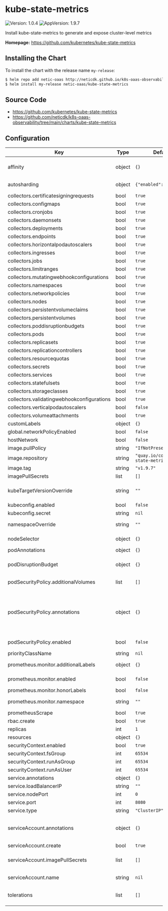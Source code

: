 # kube-state-metrics

![Version: 1.0.4](https://img.shields.io/badge/Version-1.0.4-informational?style=flat-square) ![AppVersion: 1.9.7](https://img.shields.io/badge/AppVersion-1.9.7-informational?style=flat-square)

Install kube-state-metrics to generate and expose cluster-level metrics

**Homepage:** <https://github.com/kubernetes/kube-state-metrics>

## Installing the Chart

To install the chart with the release name `my-release`:

```bash
$ helm repo add netic-oaas http://neticdk.github.io/k8s-oaas-observability
$ helm install my-release netic-oaas/kube-state-metrics
```

## Source Code

* <https://github.com/kubernetes/kube-state-metrics>
* <https://github.com/neticdk/k8s-oaas-observability/tree/main/charts/kube-state-metrics>

## Configuration

| Key | Type | Default | Description |
|-----|------|---------|-------------|
| affinity | object | `{}` | Affinity settings for pod assignment Ref: https://kubernetes.io/docs/concepts/configuration/assign-pod-node/ |
| autosharding | object | `{"enabled":false}` | Set to true to automatically shard data across replicas pods ([Automated Sharding](https://github.com/kubernetes/kube-state-metrics#automated-sharding)). EXPERIMENTAL |
| collectors.certificatesigningrequests | bool | `true` | Enable the certificatesigningrequests collector. |
| collectors.configmaps | bool | `true` | Enable the configmaps collector. |
| collectors.cronjobs | bool | `true` | Enable the cronjobs collector. |
| collectors.daemonsets | bool | `true` | Enable the daemonsets collector. |
| collectors.deployments | bool | `true` | Enable the deployments collector. |
| collectors.endpoints | bool | `true` | Enable the endpoints collector. |
| collectors.horizontalpodautoscalers | bool | `true` | Enable the horizontalpodautoscalers collector. |
| collectors.ingresses | bool | `true` | Enable the ingresses collector. |
| collectors.jobs | bool | `true` | Enable the jobs collector. |
| collectors.limitranges | bool | `true` | Enable the limitranges collector. |
| collectors.mutatingwebhookconfigurations | bool | `true` | Enable the mutatingwebhookconfigurations collector. |
| collectors.namespaces | bool | `true` | Enable the namespaces collector. |
| collectors.networkpolicies | bool | `true` | Enable the networkpolicies collector. |
| collectors.nodes | bool | `true` | Enable the nodes collector. |
| collectors.persistentvolumeclaims | bool | `true` | Enable the persistentvolumeclaims collector. |
| collectors.persistentvolumes | bool | `true` | Enable the persistentvolumes collector. |
| collectors.poddisruptionbudgets | bool | `true` | Enable the poddisruptionbudgets collector. |
| collectors.pods | bool | `true` | Enable the pods collector. |
| collectors.replicasets | bool | `true` | Enable the replicasets collector. |
| collectors.replicationcontrollers | bool | `true` | Enable the replicationcontrollers collector. |
| collectors.resourcequotas | bool | `true` | Enable the resourcequotas collector. |
| collectors.secrets | bool | `true` | Enable the secrets collector. |
| collectors.services | bool | `true` | Enable the services collector. |
| collectors.statefulsets | bool | `true` | Enable the statefulsets collector. |
| collectors.storageclasses | bool | `true` | Enable the storageclasses collector. |
| collectors.validatingwebhookconfigurations | bool | `true` | Enable the validatingwebhookconfigurations collector. |
| collectors.verticalpodautoscalers | bool | `false` | Enable the verticalpodautoscalers collector. |
| collectors.volumeattachments | bool | `true` | Enable the volumeattachments collector. |
| customLabels | object | `{}` | Custom labels to apply to service, deployment and pods |
| global.networkPolicyEnabled | bool | `false` | Deploy network policy allowing ingress. |
| hostNetwork | bool | `false` | Whether or not to use the host network |
| image.pullPolicy | string | `"IfNotPresent"` | Image pull policy |
| image.repository | string | `"quay.io/coreos/kube-state-metrics"` | The image repository to pull from |
| image.tag | string | `"v1.9.7"` | The image tag to pull |
| imagePullSecrets | list | `[]` |  |
| kubeTargetVersionOverride | string | `""` | Provide a k8s version to define apiGroups for podSecurityPolicy Cluster Role. For example: kubeTargetVersionOverride: 1.14.9 |
| kubeconfig.enabled | bool | `false` |  |
| kubeconfig.secret | string | `nil` | base64 encoded kube-config file |
| namespaceOverride | string | `""` | Override the deployment namespace @default will be set to `.Release.Namespace` if it is not set |
| nodeSelector | object | `{}` | Node labels for pod assignment Ref: https://kubernetes.io/docs/user-guide/node-selection/ |
| podAnnotations | object | `{}` | Annotations to be added to the pod |
| podDisruptionBudget | object | `{}` | Optional PodDisruptionBudget Ref: https://kubernetes.io/docs/tasks/run-application/configure-pdb/ |
| podSecurityPolicy.additionalVolumes | list | `[]` | Specify allowed volumes in the pod security policy (`secret` is always allowed) |
| podSecurityPolicy.annotations | object | `{}` | Specify pod annotations in the pod security policy Ref: https://kubernetes.io/docs/concepts/policy/pod-security-policy/#apparmor Ref: https://kubernetes.io/docs/concepts/policy/pod-security-policy/#seccomp Ref: https://kubernetes.io/docs/concepts/policy/pod-security-policy/#sysctl |
| podSecurityPolicy.enabled | bool | `false` | If true, create & use PodSecurityPolicy resources. Note that related RBACs are created only if `rbac.enabled` is `true`. |
| priorityClassName | string | `nil` | Name of Priority Class to assign pods |
| prometheus.monitor.additionalLabels | object | `{}` | Additional labels that can be used so ServiceMonitor will be discovered by Prometheus |
| prometheus.monitor.enabled | bool | `false` | Set this to true to create ServiceMonitor for Prometheus operator |
| prometheus.monitor.honorLabels | bool | `false` | Honor metric labels |
| prometheus.monitor.namespace | string | `""` | Namespace where servicemonitor resource should be created |
| prometheusScrape | bool | `true` | Whether or not enable prom scrape |
| rbac.create | bool | `true` |  |
| replicas | int | `1` | Number of replicas |
| resources | object | `{}` | kube-state-metrics resource requests and limits |
| securityContext.enabled | bool | `true` | Enable security context |
| securityContext.fsGroup | int | `65534` | Group ID for the filesystem |
| securityContext.runAsGroup | int | `65534` | Group ID for the container |
| securityContext.runAsUser | int | `65534` | User ID for the container |
| service.annotations | object | `{}` | Annotations to be added to the service. |
| service.loadBalancerIP | string | `""` |  |
| service.nodePort | int | `0` |  |
| service.port | int | `8080` | The port of the container |
| service.type | string | `"ClusterIP"` | Service type. Default to clusterIP for backward compatibility. |
| serviceAccount.annotations | object | `{}` | ServiceAccount annotations. Use case: AWS EKS IAM roles for service accounts ref: https://docs.aws.amazon.com/eks/latest/userguide/specify-service-account-role.html |
| serviceAccount.create | bool | `true` | If true, create & use serviceAccount. Require rbac true |
| serviceAccount.imagePullSecrets | list | `[]` | Reference to one or more secrets to be used when pulling images ref: https://kubernetes.io/docs/tasks/configure-pod-container/pull-image-private-registry/ |
| serviceAccount.name | string | `nil` | The name of the ServiceAccount to use. If not set and create is true, a name is generated using the fullname template |
| tolerations | list | `[]` | Tolerations for pod assignment Ref: https://kubernetes.io/docs/concepts/configuration/taint-and-toleration/ |
